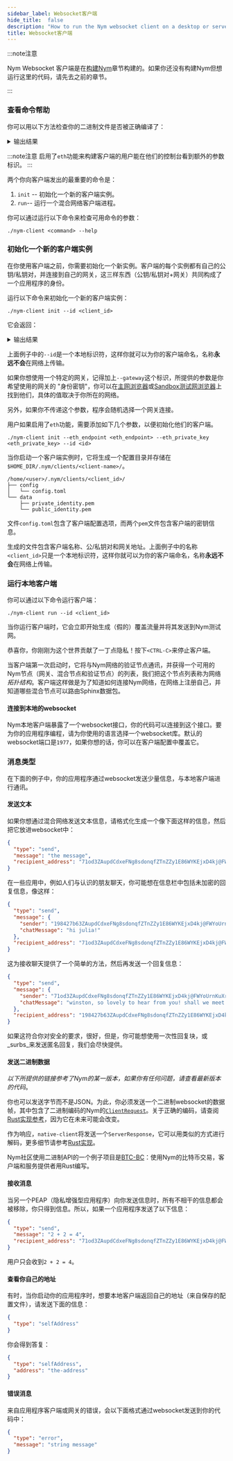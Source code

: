 ```yaml
---
sidebar_label: Websocket客户端
hide_title:  false
description: "How to run the Nym websocket client on a desktop or server machine."
title: Websocket客户端
---
```


:::note注意

Nym Websocket 客户端是在[构建Nym](/docs/stable/run-nym-nodes/build-nym/)章节构建的。如果你还没有构建Nym但想运行这里的代码，请先去之前的章节。

:::

### 查看命令帮助

你可以用以下方法检查你的二进制文件是否被正确编译了：


<details>
  <summary>输出结果</summary>


      Nym Client 1.1.0
      Nymtech
      Implementation of the Nym client

      USAGE:
          nym-client [SUBCOMMAND]

      FLAGS:
          -h, --help       Prints help information
          -V, --version    Prints version information

      SUBCOMMANDS:
          help       Prints this message or the help of the given subcommand(s)
          init       Initialise a Nym client. Do this first!
          run        Run the Nym client with provided configuration client optionally overriding set parameters
          upgrade    Try to upgrade the client


</details>

:::note注意
启用了`eth`功能来构建客户端的用户能在他们的控制台看到额外的参数标识。
:::

两个你向客户端发出的最重要的命令是：

1. `init` -- 初始化一个新的客户端实例。
2. `run`-- 运行一个混合网络客户端进程。

你可以通过运行以下命令来检查可用命令的参数：

```
./nym-client <command> --help 
```

### 初始化一个新的客户端实例

在你使用客户端之前，你需要初始化一个新实例。客户端的每个实例都有自己的公钥/私钥对，并连接到自己的网关，这三样东西（公钥/私钥对+网关）共同构成了一个应用程序的身份。

运行以下命令来初始化一个新的客户端实例：

```
./nym-client init --id <client_id> 
```

它会返回：
<details>
  <summary>输出结果</summary>


      Initialising client...
      Saved all generated keys
      Saved configuration file to "/home/mx/.nym/clients/client/config/config.toml"
      Using gateway: BNjYZPxzcJwczXHHgBxCAyVJKxN6LPteDRrKapxWmexv
      Client configuration completed.




      The address of this client is: 7bxykcEH1uGNMr8mxGABvLJA44nbYt6Rp7xXHhJ4wQVk.HpnFbaMJ8NN1cp5ZPdPTc2GoBDnG4Jd51Sti32tbf3tF@BNjYZPxzcJwczXHHgBxCAyVJKxN6LPteDRrKapxWmexv

</details>

上面例子中的`--id`是一个本地标识符，这样你就可以为你的客户端命名，名称**永远不会**在网络上传输。

如果你想使用一个特定的网关，记得加上`--gateway`这个标识，所提供的参数是你希望使用的网关的 "身份密钥"，你可以在[主网浏览器](https://explorer.nymtech.net/network-components/gateways)或[Sandbox测试网浏览器](https://sandbox-explorer.nymtech.net/network-components/gateways)上找到他们，具体的值取决于你所在的网络。

另外，如果你不传递这个参数，程序会随机选择一个网关连接。

用户如果启用了`eth`功能，需要添加如下几个参数，以便初始化他们的客户端。

```
./nym-client init --eth_endpoint <eth_endpoint> --eth_private_key <eth_private_key> --id <id>
```

当你启动一个客户端实例时，它将生成一个配置目录并存储在`$HOME_DIR/.nym/clients/<client-name>/`。

```
/home/<user>/.nym/clients/<client_id>/
├── config
│   └── config.toml
└── data
    ├── private_identity.pem
    └── public_identity.pem
```

文件`config.toml`包含了客户端配置选项，而两个`pem`文件包含客户端的密钥信息。

生成的文件包含客户端名称、公/私钥对和网关地址。上面例子中的名称`<client_id>`只是一个本地标识符，这样你就可以为你的客户端命名，名称**永远不会**在网络上传输。

### 运行本地客户端

你可以通过以下命令运行客户端：

```
./nym-client run --id <client_id>
```

当你运行客户端时，它会立即开始生成（假的）覆盖流量并将其发送到Nym测试网。

恭喜你，你刚刚为这个世界贡献了一丁点隐私！按下`<CTRL-C>`来停止客户端。

当客户端第一次启动时，它将与Nym网络的验证节点通讯，并获得一个可用的Nym节点（网关、混合节点和验证节点）的列表，我们把这个节点列表称为网络*拓扑结构*。客户端这样做是为了知道如何连接Nym网络，在网络上注册自己，并知道哪些混合节点可以路由Sphinx数据包。

#### 连接到本地的websocket

Nym本地客户端暴露了一个websocket接口，你的代码可以连接到这个接口。要为你的应用程序编程，请为你使用的语言选择一个websocket库。默认的websocket端口是`1977`，如果你想的话，你可以在客户端配置中覆盖它。

### 消息类型

在下面的例子中，你的应用程序通过websocket发送少量信息，与本地客户端进行通讯。

#### 发送文本

如果你想通过混合网络发送文本信息，请格式化生成一个像下面这样的信息，然后把它放进websocket中：

```json
{
  "type": "send",
  "message": "the message",
  "recipient_address": "71od3ZAupdCdxeFNg8sdonqfZTnZZy1E86WYKEjxD4kj@FWYoUrnKuXryysptnCZgUYRTauHq4FnEFu2QGn5LZWbm"
}
```

在一些应用中，例如人们与认识的朋友聊天，你可能想在信息栏中包括未加密的回复信息，像这样：

```json
{
  "type": "send",
  "message": {
    "sender": "198427b63ZAupdCdxeFNg8sdonqfZTnZZy1E86WYKEjxD4kj@FWYoUrnKuXryysptnCZgUYRTauHq4FnEFu2QGn5LZWbm",
    "chatMessage": "hi julia!"
  },
  "recipient_address": "71od3ZAupdCdxeFNg8sdonqfZTnZZy1E86WYKEjxD4kj@FWYoUrnKuXryysptnCZgUYRTauHq4FnEFu2QGn5LZWbm"
}
```

这为接收聊天提供了一个简单的方法，然后再发送一个回复信息：

```json
{
  "type": "send",
  "message": {
    "sender": "71od3ZAupdCdxeFNg8sdonqfZTnZZy1E86WYKEjxD4kj@FWYoUrnKuXryysptnCZgUYRTauHq4FnEFu2QGn5LZWbm",
    "chatMessage": "winston, so lovely to hear from you! shall we meet at the antiques shop?"
  },
  "recipient_address": "198427b63ZAupdCdxeFNg8sdonqfZTnZZy1E86WYKEjxD4kj@FWYoUrnKuXryysptnCZgUYRTauHq4FnEFu2QGn5LZWbm"
}
```

如果这符合你对安全的要求，很好，但是，你可能想使用一次性回复块，或_surbs_来发送匿名回复，我们会尽快提供。

#### 发送二进制数据

*以下所提供的链接参考了Nym的某一版本，如果你有任何问题，请查看最新版本的代码*。

你也可以发送字节而不是JSON。为此，你必须发送一个二进制websocket的数据帧，其中包含了二进制编码的Nym的[`ClientRequest`](https://github.com/nymtech/nym/blob/6f8ae53f0c47aa82b14e96bc313f47643c505063/clients/native/websocket-requests/src/requests.rs#L36)。关于正确的编码，请查阅[Rust实现参考](https://github.com/nymtech/nym/blob/6f8ae53f0c47aa82b14e96bc313f47643c505063/clients/native/websocket-requests/src/requests.rs#L216)，因为它在未来可能会改变。

作为响应，`native-client`将发送一个`ServerResponse`，它可以用类似的方式进行解码，更多细节请参考[Rust实现](https://github.com/nymtech/nym/blob/6f8ae53f0c47aa82b14e96bc313f47643c505063/clients/native/websocket-requests/src/responses.rs#L286)。

Nym社区使用二进制API的一个例子项目是[BTC-BC](https://github.com/sgeisler/btcbc-rs/)：使用Nym的比特币交易，客户端和服务提供者用Rust编写。

#### 接收消息

当另一个PEAP（隐私增强型应用程序）向你发送信息时，所有不相干的信息都会被移除，你只得到信息。所以，如果一个应用程序发送了以下信息：

```json
{
  "type": "send",
  "message": "2 + 2 = 4",
  "recipient_address": "71od3ZAupdCdxeFNg8sdonqfZTnZZy1E86WYKEjxD4kj@FWYoUrnKuXryysptnCZgUYRTauHq4FnEFu2QGn5LZWbm"
}
```

用户只会收到`2 + 2 = 4`。

#### 查看你自己的地址

有时，当你启动你的应用程序时，想要本地客户端返回自己的地址（来自保存的配置文件），请发送下面的信息：

```json
{
  "type": "selfAddress"
}
```

你会得到答复：

```json
{
  "type": "selfAddress",
  "address": "the-address"
}
```

#### 错误消息

来自应用程序客户端或网关的错误，会以下面格式通过websocket发送到你的代码中：

```json
{
  "type": "error",
  "message": "string message"
}
```
